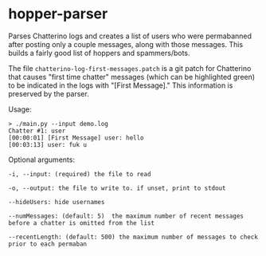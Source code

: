 # hopper-parser
Parses Chatterino logs and creates a list of users who were permabanned after posting only a couple messages, along with those messages. This builds a fairly good list of hoppers and spammers/bots.

The file `chatterino-log-first-messages.patch` is a git patch for Chatterino that causes "first time chatter" messages (which can be highlighted green) to be indicated in the logs with "[First Message]." This information is preserved by the parser.

Usage:

    > ./main.py --input demo.log
    Chatter #1: user
    [00:00:01] [First Message] user: hello
    [00:03:13] user: fuk u


Optional arguments:

    -i, --input: (required) the file to read

    -o, --output: the file to write to. if unset, print to stdout

    --hideUsers: hide usernames

    --numMessages: (default: 5)  the maximum number of recent messages before a chatter is omitted from the list

    --recentLength: (default: 500) the maximum number of messages to check prior to each permaban
